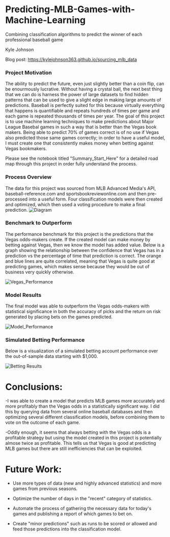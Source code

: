 # Predicting-MLB-Games-with-Machine-Learning
Combining classification algorithms to predict the winner of each professional baseball game

Kyle Johnson

Blog post:  https://kylejohnson363.github.io/sourcing_mlb_data

### Project Motivation
The ability to predict the future, even just slightly better than a coin flip, can be enourmously lucrative.  Without having a crystal ball, the next best thing that we can do is harness the power of large datasets to find hidden patterns that can be used to give a slight edge in making large amounts of predictions. Baseball is perfectly suited for this because virtually everything that happens is quantifiable and repeats hundreds of times per game and each game is repeated thousands of times per year. The goal of this project is to use machine learning techniques to make predictions about Major League Basebal games in such a way that is better than the Vegas book makers. Being able to predict 70% of games correct is of no use if Vegas also predicted those same games correctly; in order to have a useful model, I must create one that consistently makes money when betting against Vegas bookmakers.

Please see the notebook titled "Summary_Start_Here" for a detailed road map through this project in order fully understand the process.

### Process Overview
The data for this project was sourced from MLB Advanced Media's API, baseball-reference.com and sportsbookreviewonline.com and then pre-processed into a useful form.  Four classification models were then created and optimized, which then used a voting procedure to make a final prediction.
![Diagram](https://github.com/kylejohnson363/Predicting-MLB-Games-with-Machine-Learning/blob/master/MLB%20Diagram.JPG)

### Benchmark to Outperform
The performance benchmark for this project is the predictions that the Vegas odds-makers create.  If the created model can make money by betting against Vegas, then we know the model has added value.  Below is a graph showing the relationship between the confidence that Vegas has in a prediction vs the percentage of time that prediction is correct.  The orange and blue lines are quite correlated, meaning that Vegas is quite good at predicting games, which  makes sense because they would be out of business very quickly otherwise.

![Vegas_Performance](https://github.com/kylejohnson363/Predicting-MLB-Games-with-Machine-Learning/blob/master/Vegas%20Performance.png)

### Model Results
The final model was able to outperform the Vegas odds-makers with statistical significance in both the accuracy of picks and the return on risk generated by placing bets on the games predicted.

![Model_Performance](https://github.com/kylejohnson363/Predicting-MLB-Games-with-Machine-Learning/blob/master/Model%20Results.JPG)

### Simulated Betting Performance
Below is a visualization of a simulated betting account performance over the out-of-sample data starting with $1,000.

![Betting Results](https://github.com/kylejohnson363/Predicting-MLB-Games-with-Machine-Learning/blob/master/Betting%20Results.JPG)

# Conclusions:
-I was able to create a model that predicts MLB games more accurately and more profitably than the Vegas odds in a statistically significant way. I did this by querying data from several online baseball databases and then optimizing several different classification models, before combining them to vote on the outcome of each game.

-Oddly enough, it seems that always betting with the Vegas odds is a profitable strategy but using the model created in this project is potentially almose twice as profitable.  This tells us that Vegas is good at predicting MLB games but there are still inefficiencies that can be exploited.
# Future Work:
 
- Use more types of data (new and highly advanced statistics) and more games from previous seasons.

- Optimize the number of days in the "recent" category of statistics.

- Automate the process of gathering the necessary data for today's games and publishing a report of which games to bet on.

- Create "minor predictions" such as runs to be scored or allowed and feed those predictions into the classification model.
